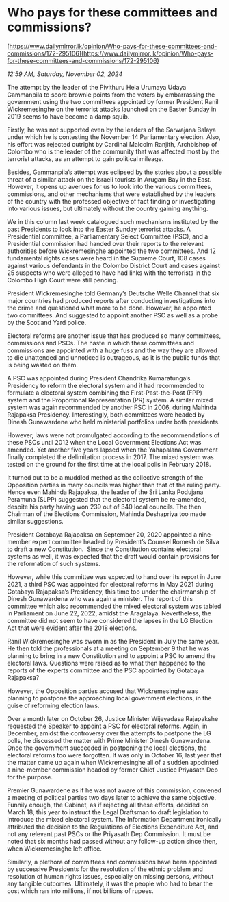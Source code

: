 # Who pays for these committees and commissions?

[https://www.dailymirror.lk/opinion/Who-pays-for-these-committees-and-commissions/172-295106](https://www.dailymirror.lk/opinion/Who-pays-for-these-committees-and-commissions/172-295106)

*12:59 AM, Saturday, November 02, 2024*

The attempt by the leader of the Pivithuru Hela Urumaya Udaya Gammanpila to score brownie points from the voters by embarrassing the government using the two committees appointed by former President Ranil Wickremesinghe on the terrorist attacks launched on the Easter Sunday in 2019 seems to have become a damp squib.

Firstly, he was not supported even by the leaders of the Sarwajana Balaya under which he is contesting the November 14 Parliamentary election. Also, his effort was rejected outright by Cardinal Malcolm Ranjith, Archbishop of Colombo who is the leader of the community that was affected most by the terrorist attacks, as an attempt to gain political mileage.

Besides, Gammanpila’s attempt was eclipsed by the stories about a possible threat of a similar attack on the Israeli tourists in Arugam Bay in the East. However, it opens up avenues for us to look into the various committees, commissions, and other mechanisms that were established by the leaders of the country with the professed objective of fact finding or investigating into various issues, but ultimately without the country gaining anything.

We in this column last week catalogued such mechanisms instituted by the past Presidents to look into the Easter Sunday terrorist attacks. A Presidential committee, a Parliamentary Select Committee (PSC), and a Presidential commission had handed over their reports to the relevant authorities before Wickremesinghe appointed the two committees. And 12 fundamental rights cases were heard in the Supreme Court, 108 cases against various defendants in the Colombo District Court and cases against 25 suspects who were alleged to have had links with the terrorists in the Colombo High Court were still pending.

President Wickremesinghe told Germany’s Deutsche Welle Channel that six major countries had produced reports after conducting investigations into the crime and questioned what more to be done. However, he appointed two committees. And suggested to appoint another PSC as well as a probe by the Scotland Yard police.

Electoral reforms are another issue that has produced so many committees, commissions and PSCs. The haste in which these committees and commissions are appointed with a huge fuss and the way they are allowed to die unattended and unnoticed is outrageous, as it is the public funds that is being wasted on them.

A PSC was appointed during President Chandrika Kumaratunga’s Presidency to reform the electoral system and it had recommended to formulate a electoral system combining the First-Past-the-Post (FPP) system and the Proportional Representation (PR) system. A similar mixed system was again recommended by another PSC in 2006, during Mahinda Rajapaksa Presidency. Interestingly, both committees were headed by Dinesh Gunawardene who held ministerial portfolios under both presidents.

However, laws were not promulgated according to the recommendations of these PSCs until 2012 when the Local Government Elections Act was amended. Yet another five years lapsed when the Yahapalana Government finally completed the delimitation process in 2017. The mixed system was tested on the ground for the first time at the local polls in February 2018.

It turned out to be a muddled method as the collective strength of the Opposition parties in many councils was higher than that of the ruling party. Hence even Mahinda Rajapaksa, the leader of the Sri Lanka Podujana Peramuna (SLPP) suggested that the electoral system be re-amended, despite his party having won 239 out of 340 local councils. The then Chairman of the Elections Commission, Mahinda Deshapriya too made similar suggestions.

President Gotabaya Rajapaksa on September 20, 2020 appointed a nine-member expert committee headed by President’s Counsel Romesh de Silva to draft a new Constitution.  Since the Constitution contains electoral systems as well, it was expected that the draft would contain provisions for the reformation of such systems.

However, while this committee was expected to hand over its report in June 2021, a third PSC was appointed for electoral reforms in May 2021 during Gotabaya Rajapaksa’s Presidency, this time too under the chairmanship of Dinesh Gunawardena who was again a minister. The report of this committee which also recommended the mixed electoral system was tabled in Parliament on June 22, 2022, amidst the Aragalaya. Nevertheless, the committee did not seem to have considered the lapses in the LG Election Act that were evident after the 2018 elections.

Ranil Wickremesinghe was sworn in as the President in July the same year. He then told the professionals at a meeting on September 9 that he was planning to bring in a new Constitution and to appoint a PSC to amend the electoral laws. Questions were raised as to what then happened to the reports of the experts committee and the PSC appointed by Gotabaya Rajapaksa?

However, the Opposition parties accused that Wickremesinghe was planning to postpone the approaching local government elections, in the guise of reforming election laws.

Over a month later on October 26, Justice Minister Wijeyadasa Rajapakshe requested the Speaker to appoint a PSC for electoral reforms. Again, in December, amidst the controversy over the attempts to postpone the LG polls, he discussed the matter with Prime Minister Dinesh Gunawardena. Once the government succeeded in postponing the local elections, the electoral reforms too were forgotten. It was only in October 16, last year that the matter came up again when Wickremesinghe all of a sudden appointed a nine-member commission headed by former Chief Justice Priyasath Dep for the purpose.

Premier Gunawardene as if he was not aware of this commission, convened a meeting of political parties two days later to achieve the same objective. Funnily enough, the Cabinet, as if rejecting all these efforts, decided on March 18, this year to instruct the Legal Draftsman to draft legislation to introduce the mixed electoral system. The Information Department ironically attributed the decision to the Regulations of Elections Expenditure Act, and not any relevant past PSCs or the Priyasath Dep Commission. It must be noted that six months had passed without any follow-up action since then, when Wickremesinghe left office.

Similarly, a plethora of committees and commissions have been appointed by successive Presidents for the resolution of the ethnic problem and resolution of human rights issues, especially on missing persons, without any tangible outcomes. Ultimately, it was the people who had to bear the cost which ran into millions, if not billions of rupees.

